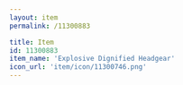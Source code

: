 ```yaml
---
layout: item
permalink: /11300883

title: Item
id: 11300883
item_name: 'Explosive Dignified Headgear'
icon_url: 'item/icon/11300746.png'
---
```


